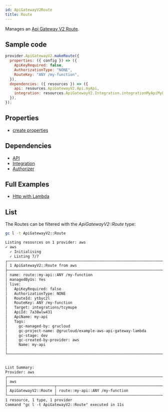 ```yaml
---
id: ApiGatewayV2Route
title: Route
---
```


Manages an [Api Gateway V2 Route](https://console.aws.amazon.com/apigateway/main/apis).

## Sample code

```js
provider.ApiGatewayV2.makeRoute({
  properties: ({ config }) => ({
    ApiKeyRequired: false,
    AuthorizationType: "NONE",
    RouteKey: "ANY /my-function",
  }),
  dependencies: ({ resources }) => ({
    api: resources.ApiGatewayV2.Api.myApi,
    integration: resources.ApiGatewayV2.Integration.integrationMyApiMyFunction,
  }),
});
```

## Properties

- [create properties](https://docs.aws.amazon.com/AWSJavaScriptSDK/latest/AWS/ApiGatewayV2.html#createRoute-property)

## Dependencies

- [API](./ApiGatewayV2Api)
- [Integration](./ApiGatewayV2Integration)
- [Authorizer](./Authorizer.md)

## Full Examples

- [Http with Lambda](https://github.com/grucloud/grucloud/tree/main/examples/aws/api-gateway-v2/http-lambda)

## List

The Routes can be filtered with the _ApiGatewayV2::Route_ type:

```sh
gc l -t ApiGatewayV2::Route
```

```txt
Listing resources on 1 provider: aws
✓ aws
  ✓ Initialising
  ✓ Listing 7/7
┌────────────────────────────────────────────────────────────────────────────────────┐
│ 1 ApiGatewayV2::Route from aws                                                     │
├────────────────────────────────────────────────────────────────────────────────────┤
│ name: route::my-api::ANY /my-function                                              │
│ managedByUs: Yes                                                                   │
│ live:                                                                              │
│   ApiKeyRequired: false                                                            │
│   AuthorizationType: NONE                                                          │
│   RouteId: ytbyc2l                                                                 │
│   RouteKey: ANY /my-function                                                       │
│   Target: integrations/tcymupe                                                     │
│   ApiId: 7a38wlw431                                                                │
│   ApiName: my-api                                                                  │
│   Tags:                                                                            │
│     gc-managed-by: grucloud                                                        │
│     gc-project-name: @grucloud/example-aws-api-gateway-lambda                      │
│     gc-stage: dev                                                                  │
│     gc-created-by-provider: aws                                                    │
│     Name: my-api                                                                   │
│                                                                                    │
└────────────────────────────────────────────────────────────────────────────────────┘


List Summary:
Provider: aws
┌───────────────────────────────────────────────────────────────────────────────────┐
│ aws                                                                               │
├─────────────────────┬─────────────────────────────────────────────────────────────┤
│ ApiGatewayV2::Route │ route::my-api::ANY /my-function                             │
└─────────────────────┴─────────────────────────────────────────────────────────────┘
1 resource, 1 type, 1 provider
Command "gc l -t ApiGatewayV2::Route" executed in 11s
```
